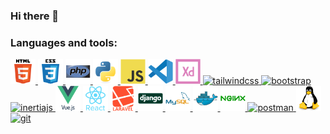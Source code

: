 ### Hi there 👋

<!--
**nikhilkutinha/nikhilkutinha** is a ✨ _special_ ✨ repository because its `README.md` (this file) appears on your GitHub profile.

Here are some ideas to get you started:

- 🔭 I’m currently working on ...
- 🌱 I’m currently learning ...
- 👯 I’m looking to collaborate on ...
- 🤔 I’m looking for help with ...
- 💬 Ask me about ...
- 📫 How to reach me: ...
- 😄 Pronouns: ...
- ⚡ Fun fact: ...
-->

<h3 align="left">Languages and tools:</h3>

<p align="left">
<a href="https://www.w3.org/html/" target="_blank">
    <img
        src="https://raw.githubusercontent.com/devicons/devicon/master/icons/html5/html5-original-wordmark.svg"
        alt="html5"
        width="40"
        height="40"
    />
</a>

<a href="https://developer.mozilla.org/en-US/docs/Web/CSS" target="_blank">
    <img
        src="https://raw.githubusercontent.com/devicons/devicon/master/icons/css3/css3-original-wordmark.svg"
        alt="css3"
        width="40"
        height="40"
    />
</a>

<a href="https://www.php.net" target="_blank">
    <img
        src="https://raw.githubusercontent.com/devicons/devicon/master/icons/php/php-original.svg"
        alt="php"
        width="40"
        height="40"
    />
</a>

<a href="https://www.python.org/" target="_blank">
    <img
        src="https://raw.githubusercontent.com/devicons/devicon/master/icons/python/python-original.svg"
        alt="reactjs"
        width="40"
        height="40"
    />
</a>

<a href="https://developer.mozilla.org/en-US/docs/Web/JavaScript" target="_blank">
    <img
        src="https://raw.githubusercontent.com/devicons/devicon/master/icons/javascript/javascript-original.svg"
        alt="javascript"
        width="40"
        height="40"
    />
</a>

<a href="https://code.visualstudio.com/" target="_blank">
    <img
        src="https://raw.githubusercontent.com/devicons/devicon/master/icons/vscode/vscode-original.svg"
        alt="vscode"
        width="40"
        height="40"
    />
</a>
    
<a href="https://www.adobe.com/products/xd.html" target="_blank">
    <img
        src="https://raw.githubusercontent.com/devicons/devicon/master/icons/xd/xd-line.svg"
        alt="xd"
        width="40"
        height="40"
    />
</a>

<a href="https://tailwindcss.com/" target="_blank">
    <img
        src="https://tailwindcss.com/_next/static/media/tailwindcss-mark.cb8046c163f77190406dfbf4dec89848.svg"
        alt="tailwindcss"
        width="40"
        height="40"
    />
</a>

<a href="https://getbootstrap.com/" target="_blank">
    <img
        src="https://getbootstrap.com/docs/5.0/assets/brand/bootstrap-logo.svg"
        alt="bootstrap"
        width="50"
        height="40"
    />
</a>
    
<a href="https://inertiajs.com/" target="_blank">
    <img
        src="https://avatars.githubusercontent.com/u/47703742?s=200&v=4"
        alt="inertiajs"
        width="40"
        height="40"
    />
</a>    

<a href="https://vuejs.org/" target="_blank">
    <img
        src="https://raw.githubusercontent.com/devicons/devicon/master/icons/vuejs/vuejs-original-wordmark.svg"
        alt="vuejs"
        width="40"
        height="40"
    />
</a>

<a href="https://reactjs.org/" target="_blank">
    <img
        src="https://raw.githubusercontent.com/devicons/devicon/master/icons/react/react-original-wordmark.svg"
        alt="reactjs"
        width="40"
        height="40"
    />
</a>

<a href="https://laravel.com/" target="_blank">
    <img
        src="https://raw.githubusercontent.com/devicons/devicon/master/icons/laravel/laravel-plain-wordmark.svg"
        alt="laravel"
        width="40"
        height="40"
    />
</a>

<a href="https://djangoproject.com/" target="_blank">
    <img
        src="https://raw.githubusercontent.com/devicons/devicon/master/icons/django/django-original.svg"
        alt="django"
        width="40"
        height="40"
    />
</a>

<a href="https://www.mysql.com/" target="_blank">
    <img
        src="https://raw.githubusercontent.com/devicons/devicon/master/icons/mysql/mysql-original-wordmark.svg"
        alt="mysql"
        width="40"
        height="40"
    />
</a>
    
<a href="https://www.docker.com/" target="_blank">
    <img
        src="https://raw.githubusercontent.com/devicons/devicon/master/icons/docker/docker-original.svg"
        alt="docker"
        width="40"
        height="40"
    />
</a>

<a href="https://www.nginx.com" target="_blank">
    <img
        src="https://raw.githubusercontent.com/devicons/devicon/master/icons/nginx/nginx-original.svg"
        alt="nginx"
        width="40"
        height="40"
    />
</a>

<a href="https://postman.com" target="_blank">
    <img
        src="https://www.vectorlogo.zone/logos/getpostman/getpostman-icon.svg"
        alt="postman"
        width="40"
        height="40"
    />
</a>

<a href="https://www.linux.org/" target="_blank">
    <img
        src="https://raw.githubusercontent.com/devicons/devicon/master/icons/linux/linux-original.svg"
        alt="linux"
        width="40"
        height="40"
    />
</a>

<a href="https://git-scm.com/" target="_blank">
    <img
        src="https://www.vectorlogo.zone/logos/git-scm/git-scm-icon.svg"
        alt="git"
        width="40"
        height="40"
    />
</a>
</p>
